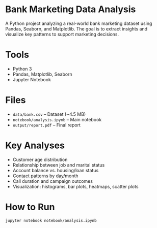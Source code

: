 # Bank Marketing Data Analysis

A Python project analyzing a real-world bank marketing dataset using Pandas, Seaborn, and Matplotlib. The goal is to extract insights and visualize key patterns to support marketing decisions.

# Tools
- Python 3  
- Pandas, Matplotlib, Seaborn  
- Jupyter Notebook

# Files
- `data/bank.csv` – Dataset (~4.5 MB)  
- `notebook/analysis.ipynb` – Main notebook  
- `output/report.pdf` – Final report

# Key Analyses
- Customer age distribution  
- Relationship between job and marital status  
- Account balance vs. housing/loan status  
- Contact patterns by day/month  
- Call duration and campaign outcomes  
- Visualization: histograms, bar plots, heatmaps, scatter plots

# How to Run
```bash
jupyter notebook notebook/analysis.ipynb
